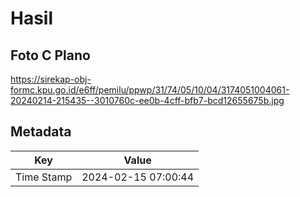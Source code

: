 # Hasil

## Foto C Plano

https://sirekap-obj-formc.kpu.go.id/e6ff/pemilu/ppwp/31/74/05/10/04/3174051004061-20240214-215435--3010760c-ee0b-4cff-bfb7-bcd12655675b.jpg


## Metadata

| Key        | Value               |
| ---------- | ------------------- |
| Time Stamp | 2024-02-15 07:00:44 |




